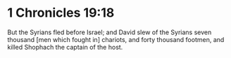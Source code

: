 # 1 Chronicles 19:18

But the Syrians fled before Israel; and David slew of the Syrians seven thousand [men which fought in] chariots, and forty thousand footmen, and killed Shophach the captain of the host.